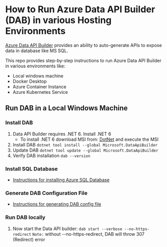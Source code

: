 # How to Run Azure Data API Builder (DAB) in various Hosting Environments
[Azure Data API Builder](https://learn.microsoft.com/en-us/azure/data-api-builder/overview-to-data-api-builder?tabs=azure-sql) provides an ability to auto-generate APIs to expose data in database like MS SQL.

This repo provides step-by-step instructions to run Azure Data API Builder in various environments like:
* Local windows machine
* Docker Desktop
* Azure Container Instance
* Azure Kubernetes Service

## Run DAB in a Local Windows Machine
### Install DAB
1. Data API Builder requires .NET 6. Install .NET 6
    - To install .NET 6 download MSI from: [DotNet](https://dotnet.microsoft.com/en-us/download/dotnet) and execute the MSI
2. Install DAB
    `dotnet tool install --global Microsoft.DataApiBuilder`
3. Update DAB
	`dotnet tool update --global Microsoft.DataApiBuilder`
4. Verify DAB installation
    `dab --version`

### Install SQL Database
* [Instructions for installing Azure SQL Database](https://github.com/git-vp/azure-data-api-builder/blob/main/install-sql-db.md)

### Generate DAB Configuration File
* [Instructions for generating DAB config file](https://github.com/git-vp/azure-data-api-builder/blob/main/generate-dab-config.md)

### Run DAB locally
1. Now start the Data API builder:
    `dab start --verbose --no-https-redirect`
    `Note:` without --no-https-redirect, DAB will throw 307 (Redirect) error







